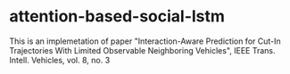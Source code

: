 # attention-based-social-lstm

This is an implemetation of paper "Interaction-Aware Prediction for Cut-In Trajectories With Limited Observable Neighboring Vehicles", IEEE Trans. Intell. Vehicles, vol. 8, no. 3
